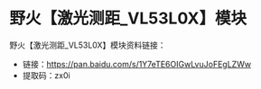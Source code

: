 [](index)

# 野火【激光测距_VL53L0X】模块
野火【激光测距_VL53L0X】模块资料链接：
* 链接：https://pan.baidu.com/s/1Y7eTE6OIGwLvuJoFEgLZWw 
* 提取码：zx0i 